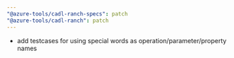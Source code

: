 ```yaml
---
"@azure-tools/cadl-ranch-specs": patch
"@azure-tools/cadl-ranch": patch
---
```


- add testcases for using special words as operation/parameter/property names
